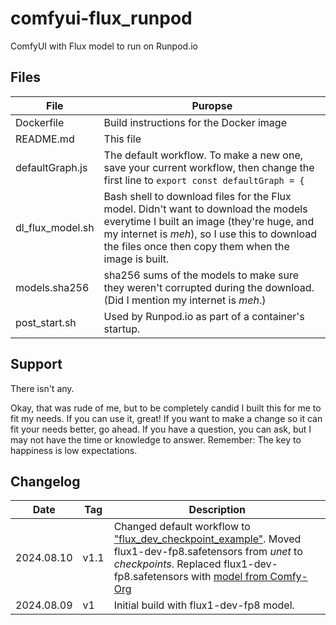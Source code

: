 # comfyui-flux_runpod
ComfyUI with Flux model to run on Runpod.io

## Files
| File | Puropse |
| --- | --- |
| Dockerfile | Build instructions for the Docker image |
| README.md | This file |
| defaultGraph.js | The default workflow. To make a new one, save your current workflow, then change the first line to ```export const defaultGraph = {``` |
| dl_flux_model.sh | Bash shell to download files for the Flux model. Didn't want to download the models everytime I built an image (they're huge, and my internet is _meh_), so I use this to download the files once then copy them when the image is built. |
| models.sha256 | sha256 sums of the models to make sure they weren't corrupted during the download. (Did I mention my internet is _meh_.) |
| post_start.sh | Used by Runpod.io as part of a container's startup. |

## Support
There isn't any.

Okay, that was rude of me, but to be completely candid I built this for me to fit my needs. If you can use it, great! If you want to make a change so it can fit your needs better, go ahead. If you have a question, you can ask, but I may not have the time or knowledge to answer. Remember: The key to happiness is low expectations.

## Changelog
| Date | Tag | Description |
| --- | --- | --- |
| 2024.08.10 | v1.1 | Changed default workflow to ["flux_dev_checkpoint_example"](https://raw.githubusercontent.com/comfyanonymous/ComfyUI_examples/master/flux/flux_dev_checkpoint_example.png). Moved flux1-dev-fp8.safetensors from _unet_ to _checkpoints_. Replaced flux1-dev-fp8.safetensors with [model from Comfy-Org](https://huggingface.co/Comfy-Org/flux1-dev/blob/main/flux1-dev-fp8.safetensors) |
| 2024.08.09 | v1 | Initial build with flux1-dev-fp8 model. |
